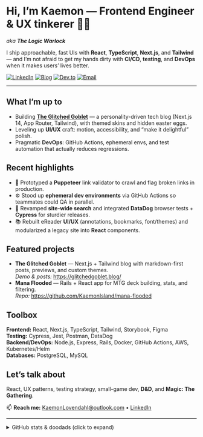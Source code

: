 # Hi, I’m Kaemon — Frontend Engineer & UX tinkerer 🧪✨
_aka **The Logic Warlock**_

I ship approachable, fast UIs with **React**, **TypeScript**, **Next.js**, and **Tailwind** — and I’m not afraid to get my hands dirty with **CI/CD**, **testing**, and **DevOps** when it makes users’ lives better.

[![LinkedIn](https://img.shields.io/badge/LinkedIn-0A66C2?logo=linkedin&logoColor=white&style=for-the-badge)](https://www.linkedin.com/in/kaemon-lovendahl-08150564/)
[![Blog](https://img.shields.io/badge/Blog-Glitched%20Goblet-6C63FF?style=for-the-badge)](https://glitchedgoblet.blog/)
[![Dev.to](https://img.shields.io/badge/dev.to-0A0A0A?logo=dev.to&logoColor=white&style=for-the-badge)](https://dev.to/thelogicwarlock)
[![Email](https://img.shields.io/badge/Email-kaemonlovendahl%40outlook.com-1f6feb?style=for-the-badge)](mailto:KaemonLovendahl@outlook.com)

---

## What I’m up to
- Building **[The Glitched Goblet](https://glitchedgoblet.blog/)** — a personality-driven tech blog (Next.js 14, App Router, Tailwind), with themed skins and hidden easter eggs.
- Leveling up **UI/UX** craft: motion, accessibility, and “make it delightful” polish.
- Pragmatic **DevOps**: GitHub Actions, ephemeral envs, and test automation that actually reduces regressions.

## Recent highlights
- 🧭 Prototyped a **Puppeteer** link validator to crawl and flag broken links in production.
- ⚙️ Stood up **ephemeral dev environments** via GitHub Actions so teammates could QA in parallel.
- 🔎 Revamped **site-wide search** and integrated **DataDog** browser tests + **Cypress** for sturdier releases.
- 📚 Rebuilt eReader **UI/UX** (annotations, bookmarks, font/themes) and modularized a legacy site into **React** components.

## Featured projects
- **The Glitched Goblet** — Next.js + Tailwind blog with markdown-first posts, previews, and custom themes.  
  _Demo & posts:_ https://glitchedgoblet.blog/
- **Mana Flooded** — Rails + React app for MTG deck building, stats, and filtering.  
  _Repo:_ https://github.com/KaemonIsland/mana-flooded

## Toolbox
**Frontend:** React, Next.js, TypeScript, Tailwind, Storybook, Figma  
**Testing:** Cypress, Jest, Postman, DataDog  
**Backend/DevOps:** Node.js, Express, Rails, Docker, GitHub Actions, AWS, Kubernetes/Helm  
**Databases:** PostgreSQL, MySQL

## Let’s talk about
React, UX patterns, testing strategy, small-game dev, **D&D**, and **Magic: The Gathering**.

📫 **Reach me:** KaemonLovendahl@outlook.com • [LinkedIn](https://www.linkedin.com/in/kaemon-lovendahl-08150564/)

---

<details>
  <summary>GitHub stats & doodads (click to expand)</summary>

  <p>
    <img src="https://github-readme-stats.vercel.app/api?username=kaemonisland&show_icons=true&hide=stars&theme=default" alt="GitHub stats" />
  </p>
  <p>
    <img src="https://github-readme-stats.vercel.app/api/top-langs?username=kaemonisland&layout=compact&langs_count=8" alt="Top languages" />
  </p>
  <p>
    <img src="https://github-readme-streak-stats.herokuapp.com?user=kaemonisland" alt="GitHub streak" />
  </p>
</details>
